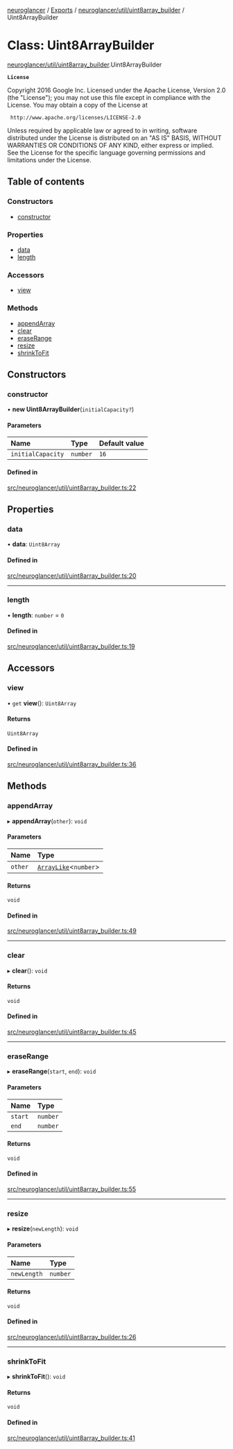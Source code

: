 [neuroglancer](../README.md) / [Exports](../modules.md) / [neuroglancer/util/uint8array\_builder](../modules/neuroglancer_util_uint8array_builder.md) / Uint8ArrayBuilder

# Class: Uint8ArrayBuilder

[neuroglancer/util/uint8array_builder](../modules/neuroglancer_util_uint8array_builder.md).Uint8ArrayBuilder

**`License`**

Copyright 2016 Google Inc.
Licensed under the Apache License, Version 2.0 (the "License");
you may not use this file except in compliance with the License.
You may obtain a copy of the License at

     http://www.apache.org/licenses/LICENSE-2.0

Unless required by applicable law or agreed to in writing, software
distributed under the License is distributed on an "AS IS" BASIS,
WITHOUT WARRANTIES OR CONDITIONS OF ANY KIND, either express or implied.
See the License for the specific language governing permissions and
limitations under the License.

## Table of contents

### Constructors

- [constructor](neuroglancer_util_uint8array_builder.Uint8ArrayBuilder.md#constructor)

### Properties

- [data](neuroglancer_util_uint8array_builder.Uint8ArrayBuilder.md#data)
- [length](neuroglancer_util_uint8array_builder.Uint8ArrayBuilder.md#length)

### Accessors

- [view](neuroglancer_util_uint8array_builder.Uint8ArrayBuilder.md#view)

### Methods

- [appendArray](neuroglancer_util_uint8array_builder.Uint8ArrayBuilder.md#appendarray)
- [clear](neuroglancer_util_uint8array_builder.Uint8ArrayBuilder.md#clear)
- [eraseRange](neuroglancer_util_uint8array_builder.Uint8ArrayBuilder.md#eraserange)
- [resize](neuroglancer_util_uint8array_builder.Uint8ArrayBuilder.md#resize)
- [shrinkToFit](neuroglancer_util_uint8array_builder.Uint8ArrayBuilder.md#shrinktofit)

## Constructors

### constructor

• **new Uint8ArrayBuilder**(`initialCapacity?`)

#### Parameters

| Name | Type | Default value |
| :------ | :------ | :------ |
| `initialCapacity` | `number` | `16` |

#### Defined in

[src/neuroglancer/util/uint8array_builder.ts:22](https://github.com/ActiveBrainAtlas2/neuroglancer/blob/91617476/src/neuroglancer/util/uint8array_builder.ts#L22)

## Properties

### data

• **data**: `Uint8Array`

#### Defined in

[src/neuroglancer/util/uint8array_builder.ts:20](https://github.com/ActiveBrainAtlas2/neuroglancer/blob/91617476/src/neuroglancer/util/uint8array_builder.ts#L20)

___

### length

• **length**: `number` = `0`

#### Defined in

[src/neuroglancer/util/uint8array_builder.ts:19](https://github.com/ActiveBrainAtlas2/neuroglancer/blob/91617476/src/neuroglancer/util/uint8array_builder.ts#L19)

## Accessors

### view

• `get` **view**(): `Uint8Array`

#### Returns

`Uint8Array`

#### Defined in

[src/neuroglancer/util/uint8array_builder.ts:36](https://github.com/ActiveBrainAtlas2/neuroglancer/blob/91617476/src/neuroglancer/util/uint8array_builder.ts#L36)

## Methods

### appendArray

▸ **appendArray**(`other`): `void`

#### Parameters

| Name | Type |
| :------ | :------ |
| `other` | [`ArrayLike`](../interfaces/neuroglancer_async_computation_encode_compressed_segmentation_request._internal_.ArrayLike.md)<`number`\> |

#### Returns

`void`

#### Defined in

[src/neuroglancer/util/uint8array_builder.ts:49](https://github.com/ActiveBrainAtlas2/neuroglancer/blob/91617476/src/neuroglancer/util/uint8array_builder.ts#L49)

___

### clear

▸ **clear**(): `void`

#### Returns

`void`

#### Defined in

[src/neuroglancer/util/uint8array_builder.ts:45](https://github.com/ActiveBrainAtlas2/neuroglancer/blob/91617476/src/neuroglancer/util/uint8array_builder.ts#L45)

___

### eraseRange

▸ **eraseRange**(`start`, `end`): `void`

#### Parameters

| Name | Type |
| :------ | :------ |
| `start` | `number` |
| `end` | `number` |

#### Returns

`void`

#### Defined in

[src/neuroglancer/util/uint8array_builder.ts:55](https://github.com/ActiveBrainAtlas2/neuroglancer/blob/91617476/src/neuroglancer/util/uint8array_builder.ts#L55)

___

### resize

▸ **resize**(`newLength`): `void`

#### Parameters

| Name | Type |
| :------ | :------ |
| `newLength` | `number` |

#### Returns

`void`

#### Defined in

[src/neuroglancer/util/uint8array_builder.ts:26](https://github.com/ActiveBrainAtlas2/neuroglancer/blob/91617476/src/neuroglancer/util/uint8array_builder.ts#L26)

___

### shrinkToFit

▸ **shrinkToFit**(): `void`

#### Returns

`void`

#### Defined in

[src/neuroglancer/util/uint8array_builder.ts:41](https://github.com/ActiveBrainAtlas2/neuroglancer/blob/91617476/src/neuroglancer/util/uint8array_builder.ts#L41)
